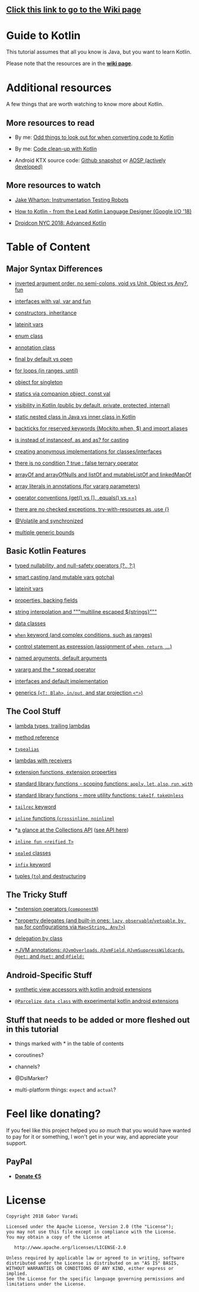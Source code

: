 ## [Click this link to go to the Wiki page](https://github.com/Zhuinden/guide-to-kotlin/wiki)

# Guide to Kotlin

This tutorial assumes that all you know is Java, but you want to learn Kotlin.

Please note that the resources are in the [**wiki page**](https://github.com/Zhuinden/guide-to-kotlin/wiki).

# Additional resources

A few things that are worth watching to know more about Kotlin.

## More resources to read

- By me: [Odd things to look out for when converting code to Kotlin](https://android.jlelse.eu/odd-things-to-look-out-for-when-converting-code-to-kotlin-a00b6239828c)

- By me: [Code clean-up with Kotlin](https://proandroiddev.com/code-clean-up-with-kotlin-19ee1c8c0719)

- Android KTX source code: [Github snapshot](https://github.com/android/android-ktx/tree/136ba4cdb3b6ece7470cbddeaf6a168021a69a30/src/main/java/androidx/core) or [AOSP (actively developed)](https://android.googlesource.com/platform/frameworks/support/+/master/core/ktx/src/main/java/androidx/core)

## More resources to watch

- [Jake Wharton: Instrumentation Testing Robots](https://academy.realm.io/posts/kau-jake-wharton-testing-robots/)

- [How to Kotlin - from the Lead Kotlin Language Designer (Google I/O '18)](https://www.youtube.com/watch?v=6P20npkvcb8)

- [Droidcon NYC 2018: Advanced Kotlin](https://www.youtube.com/watch?v=ECglKui0hpc)


# Table of Content

## Major Syntax Differences

- [inverted argument order, no semi-colons, void vs Unit, Object vs Any?, fun](https://github.com/Zhuinden/guide-to-kotlin/wiki/1.\)-Major-Syntax-Differences#inverted-argument-order-no-semi-colons-void-vs-unit-object-vs-any-fun)

- [interfaces with val, var and fun](https://github.com/Zhuinden/guide-to-kotlin/wiki/1.\)-Major-Syntax-Differences#interfaces-with-val-var-and-fun)

- [constructors, inheritance](https://github.com/Zhuinden/guide-to-kotlin/wiki/1.\)-Major-Syntax-Differences#constructors-inheritance)

- [lateinit vars](https://github.com/Zhuinden/guide-to-kotlin/wiki/1.\)-Major-Syntax-Differences#lateinit-vars)

- [enum class](https://github.com/Zhuinden/guide-to-kotlin/wiki/1.\)-Major-Syntax-Differences#enum-class)

- [annotation class](https://github.com/Zhuinden/guide-to-kotlin/wiki/1.\)-Major-Syntax-Differences#annotation-class)

- [final by default vs open](https://github.com/Zhuinden/guide-to-kotlin/wiki/1.\)-Major-Syntax-Differences#final-by-default-vs-open)

- [for loops (in ranges, until)](https://github.com/Zhuinden/guide-to-kotlin/wiki/1.\)-Major-Syntax-Differences#for-loops-in-ranges-until)

- [object for singleton](https://github.com/Zhuinden/guide-to-kotlin/wiki/1.\)-Major-Syntax-Differences#object-for-singleton)

- [statics via companion object, const val](https://github.com/Zhuinden/guide-to-kotlin/wiki/1.\)-Major-Syntax-Differences#statics-via-companion-object-const-val)

- [visibility in Kotlin (public by default, private, protected, internal)](https://github.com/Zhuinden/guide-to-kotlin/wiki/1.\)-Major-Syntax-Differences#visibility-in-kotlin-public-by-default-private-protected-internal)

- [static nested class in Java vs inner class in Kotlin](https://github.com/Zhuinden/guide-to-kotlin/wiki/1.\)-Major-Syntax-Differences#static-nested-class-in-java-vs-inner-class-in-kotlin)

- [backticks for reserved keywords (Mockito.when, $) and import aliases](https://github.com/Zhuinden/guide-to-kotlin/wiki/1.\)-Major-Syntax-Differences#backticks-for-reserved-keywords-mockitowhen--and-import-aliases)

- [is instead of instanceof, as and as? for casting](https://github.com/Zhuinden/guide-to-kotlin/wiki/1.\)-Major-Syntax-Differences#is-instead-of-instanceof-as-and-as-for-casting)

- [creating anonymous implementations for classes/interfaces](https://github.com/Zhuinden/guide-to-kotlin/wiki/1.\)-Major-Syntax-Differences#creating-anonymous-implementations-for-classesinterfaces)

- [there is no condition ? true : false ternary operator](https://github.com/Zhuinden/guide-to-kotlin/wiki/1.\)-Major-Syntax-Differences#there-is-no-condition--true--false-ternary-operator)

- [arrayOf and arrayOfNulls and listOf and mutableListOf and linkedMapOf](https://github.com/Zhuinden/guide-to-kotlin/wiki/1.\)-Major-Syntax-Differences#arrayof-and-arrayofnulls-and-listof-and-mutablelistof-and-linkedmapof)

- [array literals in annotations (for vararg parameters)](https://github.com/Zhuinden/guide-to-kotlin/wiki/1.\)-Major-Syntax-Differences#array-literal-in-annotations-even-for-single-argument-vararg-parameter)

- [operator conventions (get() vs [], .equals() vs ==)](https://github.com/Zhuinden/guide-to-kotlin/wiki/1.\)-Major-Syntax-Differences#operator-conventions-get-vs--equals-vs-)

- [there are no checked exceptions, try-with-resources as .use {}](https://github.com/Zhuinden/guide-to-kotlin/wiki/1.\)-Major-Syntax-Differences#there-are-no-checked-exceptions-use)

- [@Volatile and synchronized](https://github.com/Zhuinden/guide-to-kotlin/wiki/1.\)-Major-Syntax-Differences#volatile-is-replaced-with-volatile)

- [multiple generic bounds](https://github.com/Zhuinden/guide-to-kotlin/wiki/1.\)-Major-Syntax-Differences#multiple-generic-bounds)

## Basic Kotlin Features

- [typed nullability, and null-safety operators (?., ?:)](https://github.com/Zhuinden/guide-to-kotlin/wiki/2.\)-Basic-Kotlin-Features#typed-nullability-and-null-safety-operators--)

- [smart casting (and mutable vars gotcha)](https://github.com/Zhuinden/guide-to-kotlin/wiki/2.\)-Basic-Kotlin-Features#smart-casting-and-mutable-vars-gotcha)

- [lateinit vars](https://github.com/Zhuinden/guide-to-kotlin/wiki/2.\)-Basic-Kotlin-Features#lateinit-vars)

- [properties, backing fields](https://github.com/Zhuinden/guide-to-kotlin/wiki/2.\)-Basic-Kotlin-Features#properties-backing-fields)

- [string interpolation and """multiline escaped ${strings}"""](https://github.com/Zhuinden/guide-to-kotlin/wiki/2.\)-Basic-Kotlin-Features#string-interpolation-and-multiline-escaped-strings)

- [data classes](https://github.com/Zhuinden/guide-to-kotlin/wiki/2.\)-Basic-Kotlin-Features#data-classes)

- [`when` keyword (and complex conditions, such as ranges)](https://github.com/Zhuinden/guide-to-kotlin/wiki/2.\)-Basic-Kotlin-Features#when-keyword)

- [control statement as expression (assignment of `when`, `return`, ...)](https://github.com/Zhuinden/guide-to-kotlin/wiki/2.\)-Basic-Kotlin-Features#control-statement-as-expression-assignment-of-when-return)

- [named arguments, default arguments](https://github.com/Zhuinden/guide-to-kotlin/wiki/2.\)-Basic-Kotlin-Features#named-arguments-default-arguments)

- [vararg and the * spread operator](https://github.com/Zhuinden/guide-to-kotlin/wiki/2.\)-Basic-Kotlin-Features#vararg-and-the--spread-operator)

- [interfaces and default implementation](https://github.com/Zhuinden/guide-to-kotlin/wiki/2.\)-Basic-Kotlin-Features#interfaces-and-default-implementation)

- [generics (`<T: Blah>`, `in/out`, and star projection `<*>`)](https://github.com/Zhuinden/guide-to-kotlin/wiki/2.\)-Basic-Kotlin-Features#generics-t-blah-inout-and-star-projection-)

## The Cool Stuff

- [lambda types, trailing lambdas](https://github.com/Zhuinden/guide-to-kotlin/wiki/3.\)-The-Cool-Stuff#lambda-types-trailing-lambdas)

- [method reference](https://github.com/Zhuinden/guide-to-kotlin/wiki/3.\)-The-Cool-Stuff#method-reference)

- [`typealias`](https://github.com/Zhuinden/guide-to-kotlin/wiki/3.\)-The-Cool-Stuff#typealias)

- [lambdas with receivers](https://github.com/Zhuinden/guide-to-kotlin/wiki/3.\)-The-Cool-Stuff#lambdas-with-receivers)

- [extension functions, extension properties](https://github.com/Zhuinden/guide-to-kotlin/wiki/3.\)-The-Cool-Stuff#extension-functions-extension-properties)

- [standard library functions - scoping functions: `apply`, `let`, `also`, `run`, `with`](https://github.com/Zhuinden/guide-to-kotlin/wiki/3.\)-The-Cool-Stuff#standard-library-functions---scoping-functions-apply-let-also-run-with)

- [standard library functions - more utility functions: `takeIf`, `takeUnless`](https://github.com/Zhuinden/guide-to-kotlin/wiki/3.\)-The-Cool-Stuff#standard-library-functions---more-utility-functions-takeif-takeunless)

- [`tailrec` keyword](https://github.com/Zhuinden/guide-to-kotlin/wiki/3.\)-The-Cool-Stuff#tailrec-keyword)

- [`inline` functions (`crossinline`, `noinline`)](https://github.com/Zhuinden/guide-to-kotlin/wiki/3.\)-The-Cool-Stuff#inline-functions-crossinline-noinline)

- *[a glance at the Collections API](https://github.com/Zhuinden/guide-to-kotlin/wiki/3.\)-The-Cool-Stuff#a-glance-at-the-collections-api) ([see API here](https://kotlinlang.org/api/latest/jvm/stdlib/kotlin.collections/index.html#functions))

- [`inline fun <reified T>`](https://github.com/Zhuinden/guide-to-kotlin/wiki/3.\)-The-Cool-Stuff#inline-fun-reified-t)
  
- [`sealed` classes](https://github.com/Zhuinden/guide-to-kotlin/wiki/3.\)-The-Cool-Stuff#sealed-classes)

- [`infix` keyword](https://github.com/Zhuinden/guide-to-kotlin/wiki/3.\)-The-Cool-Stuff#infix-keyword)

- [tuples (`to`) and destructuring](https://github.com/Zhuinden/guide-to-kotlin/wiki/3.\)-The-Cool-Stuff#infix-keyword)

## The Tricky Stuff

- [*extension operators (`componentN`)](https://github.com/Zhuinden/guide-to-kotlin/wiki/4.\)-The-Tricky-Stuff#extension-operators-componentn)

- [*property delegates (and built-in ones: `lazy`, `observable`/`vetoable`, `by map` for configurations via `Map<String, Any?>`)](https://github.com/Zhuinden/guide-to-kotlin/wiki/4.\)-The-Tricky-Stuff#property-delegates-and-built-in-ones-lazy-observablevetoable-by-map-for-configurations-via-mapstring-any)

- [delegation by class](https://github.com/Zhuinden/guide-to-kotlin/wiki/4.\)-The-Tricky-Stuff#delegation-by-class)

- [*JVM annotations: `@JvmOverloads`, `@JvmField`, `@JvmSuppressWildcards`, `@get:` and `@set:` and `@field:`](https://github.com/Zhuinden/guide-to-kotlin/wiki/4.\)-The-Tricky-Stuff#jvm-annotations-jvmoverloads-jvmfield-jvmstatic-jvmsuppresswildcards-get-and-set-and-field)

## Android-Specific Stuff

- [synthetic view accessors with kotlin android extensions](https://github.com/Zhuinden/guide-to-kotlin/wiki/5.\)-Android-Specific-Stuff#synthetic-view-accessors-with-kotlin-android-extensions)

- [`@Parcelize data class` with experimental kotlin android extensions](https://github.com/Zhuinden/guide-to-kotlin/wiki/5.\)-Android-Specific-Stuff#parcelize-data-class-with-experimental-kotlin-android-extensions)

## Stuff that needs to be added or more fleshed out in this tutorial

- things marked with * in the table of contents

- coroutines?

- channels?

- @DslMarker?

- multi-platform things: `expect` and `actual`?

# Feel like donating?

If you feel like this project helped you *so much* that you would have wanted to pay for it or something, I won't get in your way, and appreciate your support.

## PayPal 

* **[Donate €5](https://www.paypal.me/Zhuinden/5)**

# License

    Copyright 2018 Gabor Varadi

    Licensed under the Apache License, Version 2.0 (the "License");
    you may not use this file except in compliance with the License.
    You may obtain a copy of the License at

       http://www.apache.org/licenses/LICENSE-2.0

    Unless required by applicable law or agreed to in writing, software
    distributed under the License is distributed on an "AS IS" BASIS,
    WITHOUT WARRANTIES OR CONDITIONS OF ANY KIND, either express or implied.
    See the License for the specific language governing permissions and
    limitations under the License.
